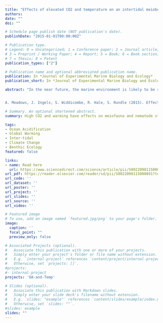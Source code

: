 ```yaml
---
title: "Effects of elevated CO2 and temperature on an intertidal meiobenthic community"
authors:
date: ""
doi: ""

# Schedule page publish date (NOT publication's date).
publishDate: "2015-01-01T00:00:00Z"

# Publication type.
# Legend: 0 = Uncategorized; 1 = Conference paper; 2 = Journal article;
# 3 = Preprint / Working Paper; 4 = Report; 5 = Book; 6 = Book section;
# 7 = Thesis; 8 = Patent
publication_types: ["2"]

# Publication name and optional abbreviated publication name.
publication: In *Journal of Experimental Marine Biology and Ecology*
publication_short: In *Journal of Experimental Marine Biology and Ecology*

abstract: "In the near future, the marine environment is likely to be subjected to simultaneous increases in temperature and decreased pH. The potential effects of these changes on intertidal, meiofaunal assemblages were investigated using a mesocosm experiment. Artificial Substrate Units containing meiofauna from the extreme low intertidal zone were exposed for 60 days to eight experimental treatments (four replicates for each treatment) comprising four pH levels: 8.0 (ambient control), 7.7 & 7.3 (predicted changes associated with ocean acidification), and 6.7 (CO2 point-source leakage from geological storage), crossed with two temperatures: 12 °C (ambient control) and 16 °C (predicted). Community structure, measured using major meiofauna taxa was significantly affected by pH and temperature. Copepods and copepodites showed the greatest decline in abundance in response to low pH and elevated temperature. Nematodes increased in abundance in response to low pH and temperature rise, possibly caused by decreased predation and competition for food owing to the declining macrofauna density. Nematode species composition changed significantly between the different treatments, and was affected by both seawater acidification and warming. Estimated nematode species diversity, species evenness, and the maturity index, were substantially lower at 16 °C, whereas trophic diversity was slightly higher at 16 °C except at pH 6.7. This study has demonstrated that the combination of elevated levels of CO2 and ocean warming may have substantial effects on structural and functional characteristics of meiofaunal and nematode communities, and that single stressor experiments are unlikely to encompass the complexity of abiotic and biotic interactions. At the same time, ecological interactions may lead to complex community responses to pH and temperature changes in the interstitial environment.


A. Meadows, J. Ingels, S. Widdicombe, R. Hale, S. Rundle (2015). Effects of elevated CO2 and temperature on an intertidal meiobenthic community. Journal of Experimental Marine Biology and Ecology, 469, 44-56."

# Summary. An optional shortened abstract.
summary: High CO2 and warming have effects on meiofauna and nematode structural and functional community descriptors. Single stressor experiments are unlikely to reveal complex community responses. Meiofauna were exposed to 4 pH and 2 temperature levels in a mesocosm experiment. Copepod and copepodite abundance declined at low pH and high temperature. Nematode abundance increased at low pH and high temperature.

tags:
- Ocean Acidification
- Global Warming
- Inter-tidal
- Climate Change
- Benthic Ecology
featured: false

links:
- name: Read here
  url: https://www.sciencedirect.com/science/article/pii/S0022098115000891
url_pdf: https://reader.elsevier.com/reader/sd/pii/S0022098115000891?token=EDB7E5171E6C56A57ED75754D8D6FE336F6A2A244611D7D3BA4C888A2D7AC90F25E94DC008483C175FD6B4B72AAADBCC
url_code: ''
url_dataset: ''
url_poster: ''
url_project: ''
url_slides: ''
url_source: ''
url_video: ''

# Featured image
# To use, add an image named `featured.jpg/png` to your page's folder. 
image:
  caption: ''
  focal_point: ""
  preview_only: false

# Associated Projects (optional).
#   Associate this publication with one or more of your projects.
#   Simply enter your project's folder or file name without extension.
#   E.g. `internal-project` references `content/project/internal-project/index.md`.
#   Otherwise, set `projects: []`.
#projects:
#- internal-project
projects: 'OA-and-Temp'

# Slides (optional).
#   Associate this publication with Markdown slides.
#   Simply enter your slide deck's filename without extension.
#   E.g. `slides: "example"` references `content/slides/example/index.md`.
#   Otherwise, set `slides: ""`.
#slides: example
slides: ""
---
```

